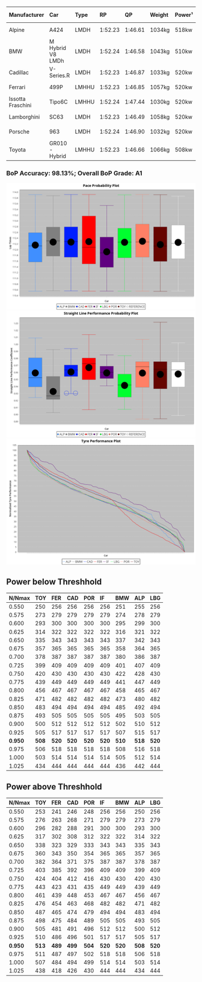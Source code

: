 |Manufacturer|Car|Type|RP|QP|Weight|Power¹|Threshhold|PINC|Power²|E/Stint|AVG Vmax|FDS|RDLC|L/Stint|BOP-Grade|ModelAccuracy|ModelPoints|Match%|
|:-|:-|:-|:-|:-|:-|:-|:-|:-|:-|:-|:-|:-|:-|:-|:-|:-|:-|:-|
|Alpine|A424|LMDH|1:52.23|1:46.61|1034kg|518kw|210.0kph|-2%|508kw|903MJ|277.79kph-295.90kph|-|1.02|35|~A1|81.46%|523|100.00%|
|BMW|M Hybrid V8 LMDh|LMDH|1:52.24|1:46.58|1043kg|510kw|210.0kph|2%|520kw|898MJ|274.52kph-295.29kph|-|1.03|34|~A1|98.60%|1690|100.00%|
|Cadillac|V-Series.R|LMDH|1:52.23|1:46.87|1033kg|520kw|210.0kph|-4%|499kw|883MJ|272.56kph-293.91kph|-|1.03|35|~A1|98.38%|1765|97.06%|
|Ferrari|499P|LMHHU|1:52.23|1:46.85|1057kg|520kw|210.0kph|-6%|489kw|887MJ|274.70kph-294.28kph|190kph|1.03|35|~A1|92.24%|2247|100.00%|
|Issotta Fraschini|Tipo6C|LMHHU|1:52.24|1:47.44|1030kg|520kw|210.0kph|0%|520kw|917MJ|280.19kph-289.56kph|140kph|1.08|34|+A2|66.67%|96|92.42%|
|Lamborghini|SC63|LMDH|1:52.23|1:46.49|1058kg|520kw|210.0kph|0%|520kw|901MJ|275.03kph-291.00kph|-|1.03|34|~A1|96.77%|419|95.56%|
|Porsche|963|LMDH|1:52.24|1:46.90|1032kg|520kw|210.0kph|-3%|504kw|894MJ|274.53kph-295.12kph|-|1.03|35|~A1|96.81%|5438|100.00%|
|Toyota|GR010 - Hybrid|LMHHU|1:52.23|1:46.66|1066kg|508kw|210.0kph|1%|513kw|902MJ|273.65kph-301.69kph|190kph|1.03|35|~A1|86.04%|1751|100.00%|

### BoP Accuracy: 98.13%; Overall BoP Grade: A1
![](BOP/WEC2024/BAHRAIN/DUALSTAGE/IMG/AUTO.png)![](BOP/WEC2024/BAHRAIN/DUALSTAGE/IMG/AUTO_sp.png)![](BOP/WEC2024/BAHRAIN/DUALSTAGE/IMG/AUTO_tw.png)
## Power below Threshhold
|N/Nmax|TOY|FER|CAD|POR|IF|BMW|ALP|LBG|
|:-|:-|:-|:-|:-|:-|:-|:-|:-|
|0.550|250|256|256|256|256|251|255|256|
|0.575|273|279|279|279|279|274|278|279|
|0.600|293|300|300|300|300|295|299|300|
|0.625|314|322|322|322|322|316|321|322|
|0.650|335|343|343|343|343|337|342|343|
|0.675|357|365|365|365|365|358|364|365|
|0.700|378|387|387|387|387|380|386|387|
|0.725|399|409|409|409|409|401|407|409|
|0.750|420|430|430|430|430|422|428|430|
|0.775|439|449|449|449|449|441|447|449|
|0.800|456|467|467|467|467|458|465|467|
|0.825|471|482|482|482|482|473|480|482|
|0.850|483|494|494|494|494|485|492|494|
|0.875|493|505|505|505|505|495|503|505|
|0.900|500|512|512|512|512|502|510|512|
|0.925|505|517|517|517|517|507|515|517|
|**0.950**|**508**|**520**|**520**|**520**|**520**|**510**|**518**|**520**|
|0.975|506|518|518|518|518|508|516|518|
|1.000|503|514|514|514|514|505|512|514|
|1.025|434|444|444|444|444|436|442|444|

## Power above Threshhold
|N/Nmax|TOY|FER|CAD|POR|IF|BMW|ALP|LBG|
|:-|:-|:-|:-|:-|:-|:-|:-|:-|
|0.550|253|241|246|248|256|256|250|256|
|0.575|276|263|268|271|279|279|273|279|
|0.600|296|282|288|291|300|300|293|300|
|0.625|317|302|308|312|322|322|314|322|
|0.650|338|323|329|333|343|343|335|343|
|0.675|360|343|350|354|365|365|357|365|
|0.700|382|364|371|375|387|387|378|387|
|0.725|403|385|392|396|409|409|399|409|
|0.750|424|404|412|416|430|430|420|430|
|0.775|443|423|431|435|449|449|439|449|
|0.800|461|439|448|453|467|467|456|467|
|0.825|476|454|463|468|482|482|471|482|
|0.850|487|465|474|479|494|494|483|494|
|0.875|498|475|484|489|505|505|493|505|
|0.900|505|481|491|496|512|512|500|512|
|0.925|510|486|496|501|517|517|505|517|
|**0.950**|**513**|**489**|**499**|**504**|**520**|**520**|**508**|**520**|
|0.975|511|487|497|502|518|518|506|518|
|1.000|507|484|494|499|514|514|503|514|
|1.025|438|418|426|430|444|444|434|444|
